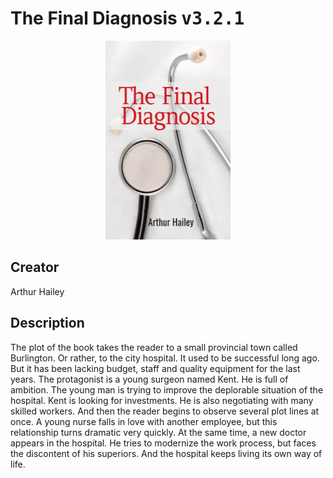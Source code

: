 
# The Final Diagnosis <kbd>v3.2.1</kbd>

<center>
  <img src="./cover-1024.jpg"/>
</center>

## Creator
Arthur Hailey

## Description
The plot of the book takes the reader to a small provincial town called Burlington. Or rather, to the city hospital. It used to be successful long ago. But it has been lacking budget, staff and quality equipment for the last years. The protagonist is a young surgeon named Kent. He is full of ambition. The young man is trying to improve the deplorable situation of the hospital. Kent is looking for investments. He is also negotiating with many skilled workers. And then the reader begins to observe several plot lines at once. A young nurse falls in love with another employee, but this relationship turns dramatic very quickly. At the same time, a new doctor appears in the hospital. He tries to modernize the work process, but faces the discontent of his superiors. And the hospital keeps living its own way of life.
